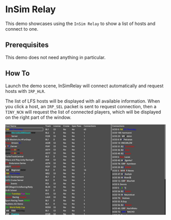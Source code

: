 # InSim Relay

This demo showcases using the `InSim Relay` to show a list of hosts and connect to one.

## Prerequisites

This demo does not need anything in particular.

## How To

Launch the demo scene, InSimRelay will connect automatically and request hosts with `IRP_HLR`.

The list of LFS hosts will be displayed with all available information. When you click a host,
an `IRP_SEL` packet is sent to request connection, then a `TINY_NCN` will request the list of
connected players, which will be displayed on the right part of the window.

![Relay host list](./screenshots/relay.jpg)
